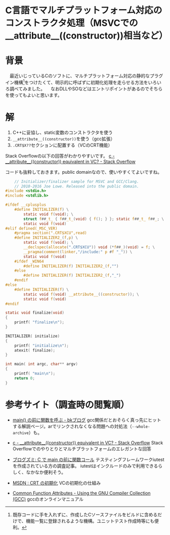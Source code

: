 <!--
id: c3dd91af04d10d185a9a
url: https://qiita.com/tenmyo/items/c3dd91af04d10d185a9a
created_at: 2016-12-21T16:15:23+09:00
updated_at: 2016-12-21T16:17:59+09:00
private: false
coediting: false
tags:
- GCC
- C言語
- MSVC
team: null
-->

# C言語でマルチプラットフォーム対応のコンストラクタ処理（MSVCでの__attribute__((constructor))相当など）

# 背景
　最近いじっているCのソフトに、マルチプラットフォーム対応の静的なプラグイン機構[^1]をつけたくて、明示的に呼ばずに初期化処理を走らせる方法をいろいろ調べてみました。
　なおDLLやSOなどはエントリポイントがあるのでそちらを使ってもよいと思います。
[^1]: 既存コードに手を入れずに、作成したCソースファイルをビルドに含めるだけで、機能一覧に登録されるような機構。ユニットテスト作成時等にも便利。

# 解
1. C++に妥協し、static変数のコンストラクタを使う
2. `__attribute__((constructor))`を使う（gcc拡張）
3. `.CRT$X??`セクションに配置する（VCのCRT機能）

Stack Overflowの以下の回答がわかりやすいです。
[c - \_\_attribute__((constructor)) equivalent in VC? - Stack Overflow](http://stackoverflow.com/questions/1113409/attribute-constructor-equivalent-in-vc/2390626#2390626)

コードも抜粋しておきます。public domainなので、使いやすくてよいですね。

```initializer.c
    // Initializer/finalizer sample for MSVC and GCC/Clang.
    // 2010-2016 Joe Lowe. Released into the public domain.
#include <stdio.h>
#include <stdlib.h>

#ifdef __cplusplus
    #define INITIALIZER(f) \
        static void f(void); \
        struct f##_t_ { f##_t_(void) { f(); } }; static f##_t_ f##_; \
        static void f(void)
#elif defined(_MSC_VER)
    #pragma section(".CRT$XCU",read)
    #define INITIALIZER2_(f,p) \
        static void f(void); \
        __declspec(allocate(".CRT$XCU")) void (*f##_)(void) = f; \
        __pragma(comment(linker,"/include:" p #f "_")) \
        static void f(void)
    #ifdef _WIN64
        #define INITIALIZER(f) INITIALIZER2_(f,"")
    #else
        #define INITIALIZER(f) INITIALIZER2_(f,"_")
    #endif
#else
    #define INITIALIZER(f) \
        static void f(void) __attribute__((constructor)); \
        static void f(void)
#endif

static void finalize(void)
{
    printf( "finalize\n");
}

INITIALIZER( initialize)
{
    printf( "initialize\n");
    atexit( finalize);
}

int main( int argc, char** argv)
{
    printf( "main\n");
    return 0;
}
```

# 参考サイト（調査時の閲覧順）
* [main() の前に関数を呼ぶ - bkブログ](http://0xcc.net/blog/archives/000091.html)
gcc関係だとおそらく真っ先にヒットする解説ページ。arでリンクされなくなる問題への対処法（`--whole-archive`）も。

* [c - \_\_attribute__((constructor)) equivalent in VC? - Stack Overflow](http://stackoverflow.com/questions/1113409/attribute-constructor-equivalent-in-vc/2390626#2390626)
Stack Overflowでのやりとりとマルチプラットフォームのエレガントな回答

* [ブログズミ: C で main の前に関数コール](http://srz-zumix.blogspot.jp/2012/04/c-main.html)
テスティングフレームワークiutestを作成されている方の調査記事。
iutestはインクルードのみで利用できるらしく、なかなか便利そう。

* [MSDN : CRT の初期化](https://msdn.microsoft.com/ja-jp/library/bb918180.aspx)
VCの初期化の仕組み

* [Common Function Attributes - Using the GNU Compiler Collection (GCC)](https://gcc.gnu.org/onlinedocs/gcc/Common-Function-Attributes.html#Common-Function-Attributes)
gccのオンラインマニュアル
